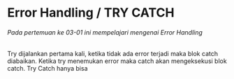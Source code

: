<h1>Error Handling / TRY CATCH</h1>


<h6>Pada pertemuan ke 03-01 ini mempelajari mengenai Error Handling</h6>
<p>Try dijalankan pertama kali, ketika tidak ada error terjadi maka blok catch diabaikan.
Ketika try menemukan error maka catch akan mengeksekusi blok catch.
Try Catch hanya bisa </p>